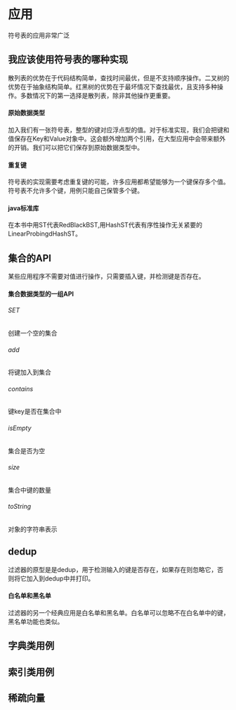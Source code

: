 # 应用

符号表的应用非常广泛

## 我应该使用符号表的哪种实现

散列表的优势在于代码结构简单，查找时间最优，但是不支持顺序操作。二叉树的优势在于抽象结构简单。红黑树的优势在于最坏情况下查找最优，且支持多种操作。多数情况下的第一选择是散列表，除非其他操作更重要。

#### 原始数据类型

加入我们有一张符号表，整型的键对应浮点型的值。对于标准实现，我们会把键和值保存在Key和Value对象中。这会额外增加两个引用，在大型应用中会带来额外的开销。我们可以把它们保存到原始数据类型中。

#### 重复键

符号表的实现需要考虑重复键的可能，许多应用都希望能够为一个键保存多个值。符号表不允许多个键，用例只能自己保管多个键。

#### java标准库

在本书中用ST代表RedBlackBST,用HashST代表有序性操作无关紧要的LinearProbingdHashST。

## 集合的API

某些应用程序不需要对值进行操作，只需要插入键，并检测键是否存在。

#### 集合数据类型的一组API

###### SET

创建一个空的集合

###### add

将键加入到集合

###### contains

键key是否在集合中

###### isEmpty

集合是否为空

###### size

集合中键的数量

###### toString

对象的字符串表示

## dedup

过滤器的原型是是dedup，用于检测输入的键是否存在，如果存在则忽略它，否则将它加入到dedup中并打印。

#### 白名单和黑名单

过滤器的另一个经典应用是白名单和黑名单。白名单可以忽略不在白名单中的键，黑名单功能也类似。

## 字典类用例



## 索引类用例

## 稀疏向量